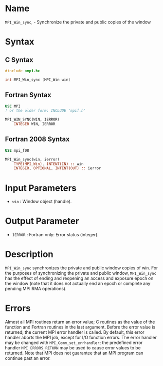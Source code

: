 # Name

`MPI_Win_sync`, - Synchronize the private and public copies of the
window

# Syntax

## C Syntax

```c
#include <mpi.h>

int MPI_Win_sync (MPI_Win win)
```

## Fortran Syntax

```fortran
USE MPI
! or the older form: INCLUDE 'mpif.h'

MPI_WIN_SYNC(WIN, IERROR)
    INTEGER WIN, IERROR
```

## Fortran 2008 Syntax

```fortran
USE mpi_f08

MPI_Win_sync(win, ierror)
    TYPE(MPI_Win), INTENT(IN) :: win
    INTEGER, OPTIONAL, INTENT(OUT) :: ierror
```


# Input Parameters

* `win` : Window object (handle).

# Output Parameter

* `IERROR` : Fortran only: Error status (integer).

# Description

`MPI_Win_sync` synchronizes the private and public window copies of
win. For the purposes of synchronizing the private and public window,
`MPI_Win_sync` has the effect of ending and reopening an access and
exposure epoch on the window (note that it does not actually end an
epoch or complete any pending MPI RMA operations).

# Errors

Almost all MPI routines return an error value; C routines as the value
of the function and Fortran routines in the last argument.
Before the error value is returned, the current MPI error handler is
called. By default, this error handler aborts the MPI job, except for
I/O function errors. The error handler may be changed with
`MPI_Comm_set_errhandler`; the predefined error handler
`MPI_ERRORS_RETURN` may be used to cause error values to be returned. Note
that MPI does not guarantee that an MPI program can continue past an
error.
